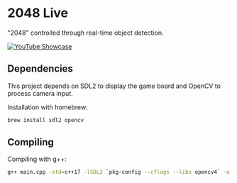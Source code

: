 # 2048 Live

"2048" controlled through real-time object detection.

[![YouTube Showcase](https://img.youtube.com/vi/plsA6wMOhsY/mqdefault.jpg)](https://youtu.be/plsA6wMOhsY)

## Dependencies

This project depends on SDL2 to display the game board and OpenCV to process camera input.

Installation with homebrew:

```bash
brew install sdl2 opencv
```

## Compiling

Compiling with g++:

```bash
g++ main.cpp -std=c++17 -lSDL2 `pkg-config --cflags --libs opencv4` -o 2048Live
```
